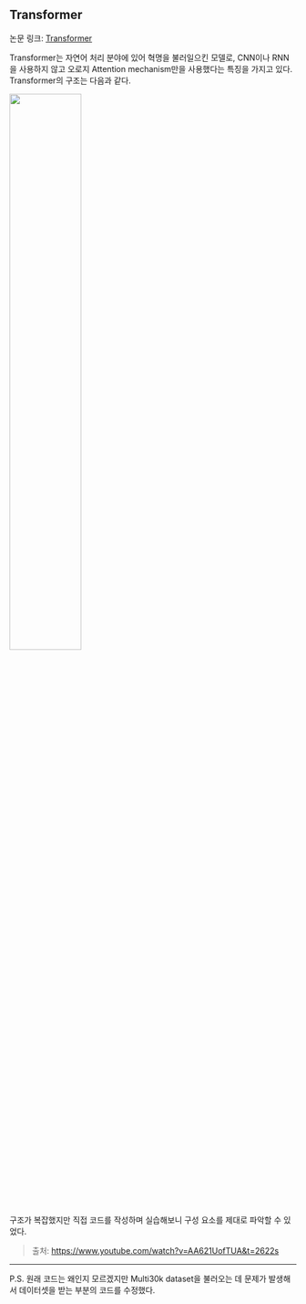 ## Transformer

논문 링크: [Transformer](https://arxiv.org/abs/1706.03762)

Transformer는 자연어 처리 분야에 있어 혁명을 불러일으킨 모델로, CNN이나 RNN을 사용하지 않고 오로지 Attention mechanism만을 사용했다는 특징을 가지고 있다. Transformer의 구조는 다음과 같다.

<img src="https://github.com/mathdoyun/Transformer/assets/135238974/6b268b85-7fa9-4c41-9ea7-5015fc17ddb6" width="50%" height="50%"/>

구조가 복잡했지만 직접 코드를 작성하며 실습해보니 구성 요소를 제대로 파악할 수 있었다.

> 출처: https://www.youtube.com/watch?v=AA621UofTUA&t=2622s

---

P.S. 원래 코드는 왜인지 모르겠지만 Multi30k dataset을 불러오는 데 문제가 발생해서 데이터셋을 받는 부분의 코드를 수정했다.
